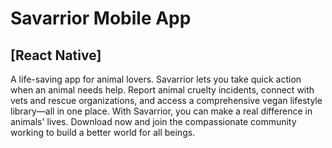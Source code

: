 # Savarrior Mobile App
## [React Native]

A life-saving app for animal lovers. Savarrior lets you take quick action when an animal needs help. Report animal cruelty incidents, connect with vets and rescue organizations, and access a comprehensive vegan lifestyle library—all in one place. With Savarrior, you can make a real difference in animals' lives. Download now and join the compassionate community working to build a better world for all beings.
